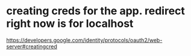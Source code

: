 
# creating creds for the app. redirect right now is for localhost
https://developers.google.com/identity/protocols/oauth2/web-server#creatingcred
